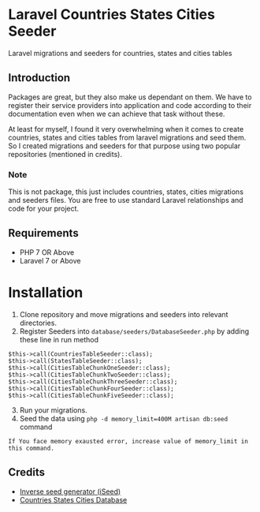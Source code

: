 # Laravel Countries States Cities Seeder
Laravel migrations and seeders for countries, states and cities tables


## Introduction
Packages are great, but they also make us dependant on them. We have to register their service providers into application and code according to their documentation even when we can achieve that task without these.

At least for myself, I found it very overwhelming when it comes to create countries, states and cities tables from laravel migrations and seed them. So I created migrations and seeders for that purpose using two popular repositories (mentioned in credits).

### Note
This is not package, this just includes countries, states, cities migrations and seeders files. You are free to use standard Laravel relationships and code for your project.

## Requirements
* PHP 7 OR Above
* Laravel 7 or Above

# Installation
1. Clone repository and move migrations and seeders into relevant directories.
2. Register Seeders into `database/seeders/DatabaseSeeder.php` by adding these line in run method
```
$this->call(CountriesTableSeeder::class);
$this->call(StatesTableSeeder::class);
$this->call(CitiesTableChunkOneSeeder::class);
$this->call(CitiesTableChunkTwoSeeder::class);
$this->call(CitiesTableChunkThreeSeeder::class);
$this->call(CitiesTableChunkFourSeeder::class);
$this->call(CitiesTableChunkFiveSeeder::class);
```
3. Run your migrations.
5. Seed the data using `php -d memory_limit=400M artisan db:seed` command
```
If You face memory exausted error, increase value of memory_limit in this command.
```

## Credits
* [Inverse seed generator (iSeed)](https://github.com/orangehill/iseed)
* [Countries States Cities Database](https://github.com/dr5hn/countries-states-cities-database)

